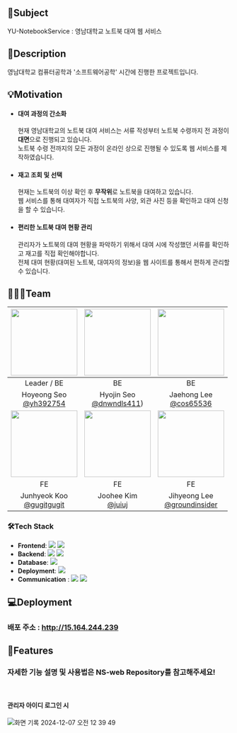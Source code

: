## 📌Subject 
YU-NotebookService : 영남대학교 노트북 대여 웹 서비스

## 📝Description
영남대학교 컴퓨터공학과 '소프트웨어공학' 시간에 진행한 프로젝트입니다.

## 💡Motivation
- #### 대여 과정의 간소화
  현재 영남대학교의 노트북 대여 서비스는 서류 작성부터 노트북 수령까지 전 과정이 **대면**으로 진행되고 있습니다.<br/>
노트북 수령 전까지의 모든 과정이 온라인 상으로 진행될 수 있도록 웹 서비스를 제작하였습니다.
- #### 재고 조회 및 선택
  현재는 노트북의 이상 확인 후 **무작위**로 노트북을 대여하고 있습니다.<br/>
  웹 서비스를 통해 대여자가 직접 노트북의 사양, 외관 사진 등을 확인하고 대여 신청을 할 수 있습니다.
- #### 편리한 노트북 대여 현황 관리
  관리자가 노트북의 대여 현황을 파악하기 위해서 대여 시에 작성했던 서류를 확인하고 재고를 직접 확인해야합니다.<br/>
  전체 대여 현황(대여된 노트북, 대여자의 정보)을 웹 사이트를 통해서 편하게 관리할 수 있습니다.

## 🧑‍🤝‍🧑Team

| <img src="https://avatars.githubusercontent.com/yh392754" width="150" height="150"/> | <img src="https://avatars.githubusercontent.com/dnwndls411" width="150" height="150"/> | <img src="https://avatars.githubusercontent.com/cos65536" width="150" height="150"/> |
|:-------------------------------------------------------------------------------------------:|:-------------------------------------------------------------------------------------------:|:-------------------------------------------------------------------------------------------:|
|                                             Leader / BE                                             |                                             BE                                              |                                             BE                                              |
|           Hoyeong Seo<br/>[@yh392754](https://github.com/yh392754)         |                     Hyojin Seo<br/>[@dnwndls411](https://github.com/dnwndls411))                    |                  Jaehong Lee<br/>[@cos65536](https://github.com/cos65536)                   |
| <img src="https://avatars.githubusercontent.com/gugitgugit" width="150" height="150"/> | <img src="https://avatars.githubusercontent.com/juiuj" width="150" height="150"/> | <img src="https://avatars.githubusercontent.com/groundinsider" width="150" height="150"/>     |
|                                             FE                                              |                                           FE                                            |                                           FE                                           |
|                      Junhyeok Koo<br/>[@gugitgugit](https://github.com/gugitgugit)                      |                     Joohee Kim<br/>[@juiuj](https://github.com/juiuj)                                             |             Jihyeong Lee<br/>[@groundinsider](https://github.com/groundinsider)                                            |

### 🛠️Tech Stack
- **Frontend**: <img src="https://img.shields.io/badge/React-61DAFB?style=flat&logo=React&logoColor=white" /> <img src="https://img.shields.io/badge/JavaScript-F7DF1E?style=flat&logo=JavaScript&logoColor=white"/>
- **Backend**: <img src="https://img.shields.io/badge/Spring-6DB33F?style=flat&logo=Spring&logoColor=white"/> <img src="https://img.shields.io/badge/Java-4479A1?style=flat"/>
- **Database**: <img src="https://img.shields.io/badge/MySQL-4479A1?style=flat&logo=MySQL&logoColor=white"/>
- **Deployment**: <img src="https://img.shields.io/badge/Amazon EC2-FF9900?style=flat&logo=Amazon EC2&logoColor=white"/>
- **Communication** : <img src="https://img.shields.io/badge/Notion-000000?style=flat&logo=Notion&logoColor=white"/> <img src="https://img.shields.io/badge/Discord-5865F2?style=flat&logo=Discord&logoColor=white"/>

## 💻Deployment
### 배포 주소 : http://15.164.244.239

## 🌟Features
### 자세한 기능 설명 및 사용법은 NS-web Repository를 참고해주세요!
<br/>

#### 관리자 아이디 로그인 시


![화면 기록 2024-12-07 오전 12 39 49](https://github.com/user-attachments/assets/ebc84464-ea63-4f1b-acc3-4b8e068c371b)
